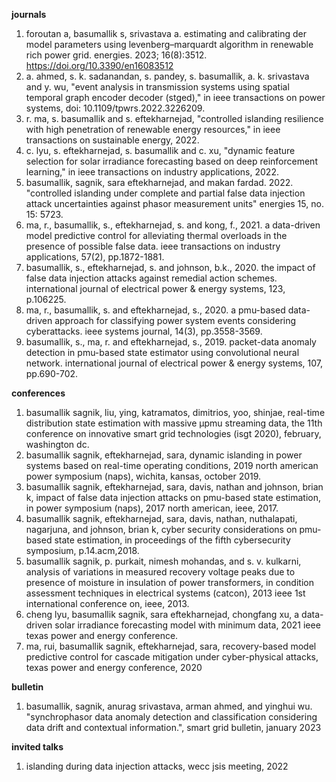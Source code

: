 
**journals**
1. foroutan a, basumallik s, srivastava a. estimating and calibrating der model parameters using levenberg–marquardt algorithm in renewable rich power grid. energies. 2023; 16(8):3512. https://doi.org/10.3390/en16083512
2. a. ahmed, s. k. sadanandan, s. pandey, s. basumallik, a. k. srivastava and y. wu, "event analysis in transmission systems using spatial temporal graph encoder decoder (stged)," in ieee transactions on power systems, doi: 10.1109/tpwrs.2022.3226209.
3. r. ma, s. basumallik and s. eftekharnejad, "controlled islanding resilience with high penetration of renewable energy resources," in ieee transactions on sustainable energy, 2022.
4. c. lyu, s. eftekharnejad, s. basumallik and c. xu, "dynamic feature selection for solar irradiance forecasting based on deep reinforcement learning," in ieee transactions on industry applications, 2022.
5. basumallik, sagnik, sara eftekharnejad, and makan fardad. 2022. "controlled islanding under complete and partial false data injection attack uncertainties against phasor measurement units" energies 15, no. 15: 5723.
6. ma, r., basumallik, s., eftekharnejad, s. and kong, f., 2021. a data-driven model predictive control for alleviating thermal overloads in the presence of possible false data. ieee transactions on industry applications, 57(2), pp.1872-1881.
7. basumallik, s., eftekharnejad, s. and johnson, b.k., 2020. the impact of false data injection attacks against remedial action schemes. international journal of electrical power & energy systems, 123, p.106225.
8. ma, r., basumallik, s. and eftekharnejad, s., 2020. a pmu-based data-driven approach for classifying power system events considering cyberattacks. ieee systems journal, 14(3), pp.3558-3569.
9. basumallik, s., ma, r. and eftekharnejad, s., 2019. packet-data anomaly detection in pmu-based state estimator using convolutional neural network. international journal of electrical power & energy systems, 107, pp.690-702.

**conferences**

1. basumallik sagnik, liu, ying, katramatos, dimitrios, yoo, shinjae, real-time distribution state estimation with massive
μpmu streaming data, the 11th conference on innovative smart grid technologies (isgt 2020), february, washington dc.
2. basumallik sagnik, eftekharnejad, sara, dynamic islanding in power systems based on real-time operating conditions,
2019 north american power symposium (naps), wichita, kansas, october 2019.
3. basumallik sagnik, eftekharnejad, sara, davis, nathan and johnson, brian k, impact of false data injection attacks on
pmu-based state estimation, in power symposium (naps), 2017 north american, ieee, 2017.
4. basumallik sagnik, eftekharnejad, sara, davis, nathan, nuthalapati, nagarjuna, and johnson, brian k, cyber security
considerations on pmu-based state estimation, in proceedings of the fifth cybersecurity symposium, p.14.acm,2018.
5. basumallik sagnik, p. purkait, nimesh mohandas, and s. v. kulkarni, analysis of variations in measured recovery voltage
peaks due to presence of moisture in insulation of power transformers, in condition assessment techniques in electrical systems
(catcon), 2013 ieee 1st international conference on, ieee, 2013.
6. cheng lyu, basumallik sagnik, sara eftekharnejad, chongfang xu, a data-driven solar irradiance forecasting model with
minimum data, 2021 ieee texas power and energy conference.
7. ma, rui, basumallik sagnik, eftekharnejad, sara, recovery-based model predictive control for cascade mitigation under
cyber-physical attacks, texas power and energy conference, 2020

**bulletin**

1. basumallik, sagnik, anurag srivastava, arman ahmed, and yinghui wu. "synchrophasor data anomaly detection and classification considering data drift and contextual information.", smart grid bulletin, january 2023

**invited talks**

1. islanding during data injection attacks, wecc jsis meeting, 2022
